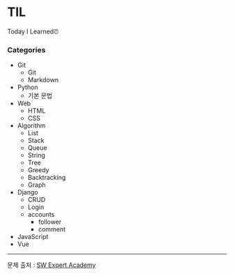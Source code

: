 # TIL

Today I Learned⏰



### Categories

- Git
    - Git
    - Markdown
- Python
  - 기본 문법
- Web
    - HTML
    - CSS
- Algorithm
    - List
    - Stack
    - Queue
    - String
    - Tree
    - Greedy
    - Backtracking
    - Graph
- Django
    - CRUD
    - Login
    - accounts
      - follower
      - comment
- JavaScript
- Vue









-----------------------

문제 출처 : [SW Expert Academy](https://swexpertacademy.com/main/main.do)


